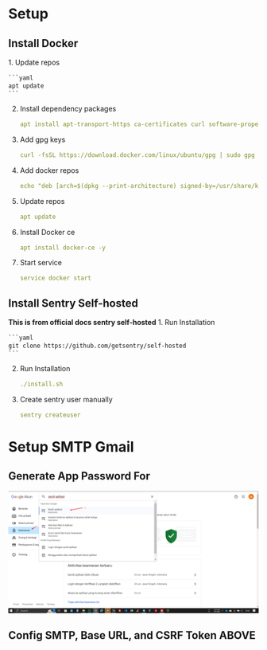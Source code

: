 <h1> Setup </h1>
<h2>Install Docker</h2>
1. Update repos
    
    ```yaml
    apt update
    ```
    
2. Install dependency packages
    
    ```yaml
    apt install apt-transport-https ca-certificates curl software-properties-common
    ```
    
3. Add gpg keys
    
    ```yaml
    curl -fsSL https://download.docker.com/linux/ubuntu/gpg | sudo gpg --dearmor -o /usr/share/keyrings/docker-archive-keyring.gpg
    ```
    
4. Add docker repos
    
    ```yaml
    echo "deb [arch=$(dpkg --print-architecture) signed-by=/usr/share/keyrings/docker-archive-keyring.gpg] https://download.docker.com/linux/ubuntu $(lsb_release -cs) stable" | sudo tee /etc/apt/sources.list.d/docker.list > /dev/null
    ```
    
5. Update repos
    
    ```yaml
    apt update
    ```
    
6. Install Docker ce
    
    ```yaml
    apt install docker-ce -y
    ```
    
7. Start service
    
    ```yaml
    service docker start
    ```

<h2>Install Sentry Self-hosted</h2>
<b>This is from official docs sentry self-hosted</b>
1. Run Installation
    
    ```yaml
    git clone https://github.com/getsentry/self-hosted
    ```

2. Run Installation
    
    ```yaml
    ./install.sh
    ```
    
3. Create sentry user manually
    
    ```yaml
    sentry createuser
    ```

<h1>Setup SMTP Gmail</h1>
<h2>Generate App Password For</h2>
<img src="./assets/images/gmail-app-password.png" alt="-">
<h2>Config SMTP, Base URL, and CSRF Token ABOVE</h2>
